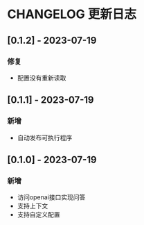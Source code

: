 # CHANGELOG 更新日志

## [0.1.2] - 2023-07-19

### 修复

- 配置没有重新读取

## [0.1.1] - 2023-07-19

### 新增

- 自动发布可执行程序

## [0.1.0] - 2023-07-19

### 新增

- 访问openai接口实现问答
- 支持上下文
- 支持自定义配置

